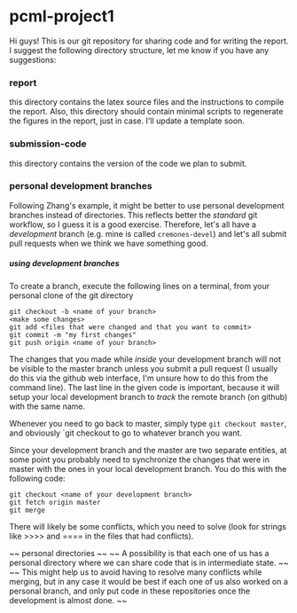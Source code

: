 # pcml-project1
Hi guys! This is our git repository for sharing code and for writing the report.
I suggest the following directory structure, let me know if you have any suggestions:
### report
this directory contains the latex source files and the instructions to compile the report.
Also, this directory should contain minimal scripts to regenerate the figures in the report, just in case.
I'll update a template soon.
### submission-code
this directory contains the version of the code we plan to submit.
### personal development branches
Following Zhang's example, it might be better to use personal development branches instead of directories.
This reflects better the *standard* git workflow, so I guess it is a good exercise.
Therefore, let's all have a *development* branch (e.g. mine is called `cremones-devel`) and let's all submit pull requests when we think we have something good.
##### using development branches
To create a branch, execute the following lines on a terminal, from your personal clone of the git directory
```
git checkout -b <name of your branch>
<make some changes>
git add <files that were changed and that you want to commit>
git commit -m "my first changes"
git push origin <name of your branch>
```
The changes that you made while *inside* your development branch will not be visible to the master branch unless you submit a pull request (I usually do this via the github web interface, I'm unsure how to do this from the command line).
The last line in the given code is important, because it will setup your local development branch to *track* the remote branch (on github) with the same name.

Whenever you need to go back to master, simply type `git checkout master`, and obviously `git checkout <name of the branch> to go to whatever branch you want.

Since your development branch and the master are two separate entities, at some point you probably need to synchronize the changes that were in master with the ones in your local development branch.
You do this with the following code:
```
git checkout <name of your development branch>
git fetch origin master
git merge
```
There will likely be some conflicts, which you need to solve (look for strings like >>>> and ==== in the files that had conflicts).

~~ personal directories ~~
~~ A possibility is that each one of us has a personal directory where we can share code that is in intermediate state. ~~
~~ This might help us to avoid having to resolve many conflicts while merging, but in any case it would be best if each one of us also worked on a personal branch, and only put code in these repositories once the development is almost done. ~~
